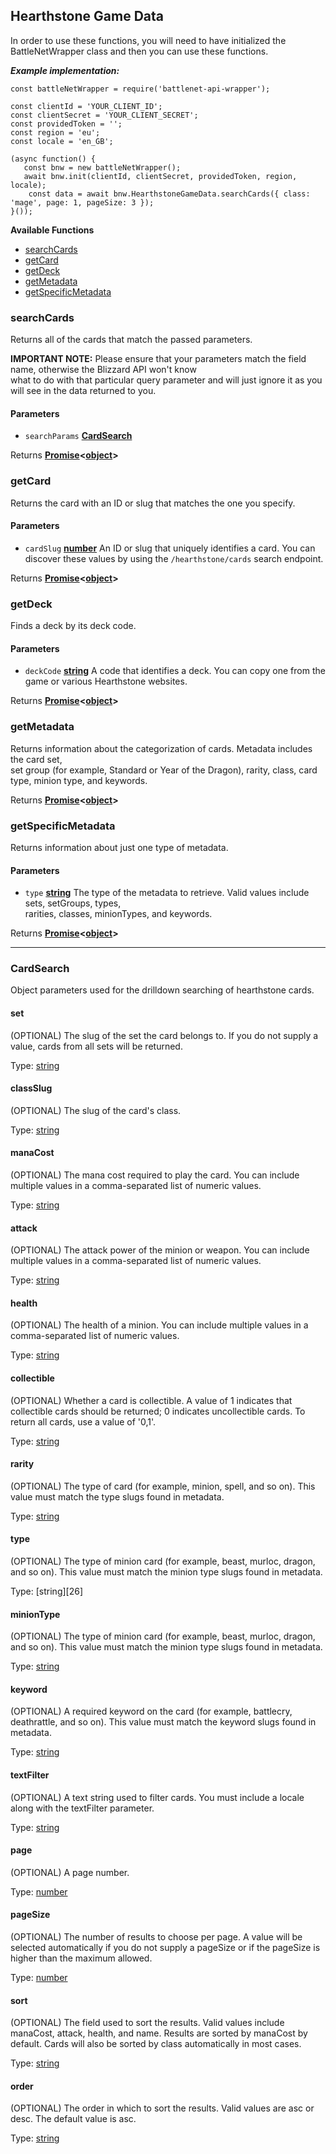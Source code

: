 
## Hearthstone Game Data  
  In order to use these functions, you will need to have initialized the BattleNetWrapper class and then you can use these functions.    
    
***Example implementation:*** 

```
const battleNetWrapper = require('battlenet-api-wrapper');  
  
const clientId = 'YOUR_CLIENT_ID';  
const clientSecret = 'YOUR_CLIENT_SECRET';  
const providedToken = '';
const region = 'eu';
const locale = 'en_GB';
  
(async function() {  
   const bnw = new battleNetWrapper();  
   await bnw.init(clientId, clientSecret, providedToken, region, locale);
    const data = await bnw.HearthstoneGameData.searchCards({ class: 'mage', page: 1, pageSize: 3 }); 
}()); 
```   
  
**Available Functions**   

- [searchCards][36]
- [getCard][37] 
- [getDeck][39] 
- [getMetadata][41] 
- [getSpecificMetadata][42]  

### searchCards  
  
Returns all of the cards that match the passed parameters.  
  
**IMPORTANT NOTE:** Please ensure that your parameters match the field name, otherwise the Blizzard API won't know  
what to do with that particular query parameter and will just ignore it as you will see in the data returned to you.  
  
#### Parameters  
  
- `searchParams` **[CardSearch][28]**   

Returns **[Promise][310]&lt;[object][311]>**     
### getCard    
 Returns the card with an ID or slug that matches the one you specify.    
    
#### Parameters    
 - `cardSlug` **[number][312]** An ID or slug that uniquely identifies a card. You can discover these values by using the `/hearthstone/cards` search endpoint.    
    
Returns **[Promise][310]&lt;[object][311]>**     
 ### getDeck    
 Finds a deck by its deck code.    
    
#### Parameters    
 - `deckCode` **[string][313]** A code that identifies a deck. You can copy one from the game or various Hearthstone websites.    
    
Returns **[Promise][310]&lt;[object][311]>**     
 ### getMetadata    
 Returns information about the categorization of cards. Metadata includes the card set,    
set group (for example, Standard or Year of the Dragon), rarity, class, card type, minion type, and keywords.    
    
Returns **[Promise][310]&lt;[object][311]>**     
 ### getSpecificMetadata    
 Returns information about just one type of metadata.    
    
#### Parameters    
 - `type` **[string][313]** The type of the metadata to retrieve. Valid values include sets, setGroups, types,    
    rarities, classes, minionTypes, and keywords.    
    
Returns **[Promise][310]&lt;[object][311]>**  
  
________________________________  
  
### CardSearch  
  
Object parameters used for the drilldown searching of hearthstone cards.  
  
#### set  
  
(OPTIONAL) The slug of the set the card belongs to. If you do not supply a value, cards from all sets will be returned.  
  
Type: [string][313]  
  
#### classSlug  
  
(OPTIONAL) The slug of the card's class.  
  
Type: [string][313]  
  
#### manaCost  
  
(OPTIONAL) The mana cost required to play the card. You can include multiple values in a comma-separated list of numeric values.  
  
Type: [string][313]  
  
#### attack  
  
(OPTIONAL) The attack power of the minion or weapon. You can include multiple values in a comma-separated list of numeric values.  
  
Type: [string][313]  
  
#### health  
  
(OPTIONAL) The health of a minion. You can include multiple values in a comma-separated list of numeric values.  
  
Type: [string][313]  
  
#### collectible  
  
(OPTIONAL) Whether a card is collectible. A value of 1 indicates that collectible cards should be returned; 0 indicates uncollectible cards. To return all cards, use a value of '0,1'.  
  
Type: [string][313]  
  
#### rarity  
  
(OPTIONAL) The type of card (for example, minion, spell, and so on). This value must match the type slugs found in metadata.  
  
Type: [string][313]  
  
#### type  
  
(OPTIONAL) The type of minion card (for example, beast, murloc, dragon, and so on). This value must match the minion type slugs found in metadata.  
  
Type: [string][26]  
  
#### minionType  
  
(OPTIONAL) The type of minion card (for example, beast, murloc, dragon, and so on). This value must match the minion type slugs found in metadata.  
  
Type: [string][313]  
  
#### keyword  
  
(OPTIONAL) A required keyword on the card (for example, battlecry, deathrattle, and so on). This value must match the keyword slugs found in metadata.  
  
Type: [string][313]  
  
#### textFilter  
  
(OPTIONAL) A text string used to filter cards. You must include a locale along with the textFilter parameter.  
  
Type: [string][313]  
  
#### page  
  
(OPTIONAL) A page number.  
  
Type: [number][312]  
  
#### pageSize  
  
(OPTIONAL) The number of results to choose per page. A value will be selected automatically if you do not supply a pageSize or if the pageSize is higher than the maximum allowed.  
  
Type: [number][312]  
  
#### sort  
  
(OPTIONAL) The field used to sort the results. Valid values include manaCost, attack, health, and name. Results are sorted by manaCost by default. Cards will also be sorted by class automatically in most cases.  
  
Type: [string][313]  
  
#### order  
  
(OPTIONAL) The order in which to sort the results. Valid values are asc or desc. The default value is asc.  
  
Type: [string][313]   
  
[28]: #CardSearch  
  
[36]: #searchcards  
  [37]: #getcard    
 [39]: #getdeck    
 [41]: #getmetadata    
 [42]: #getspecificmetadata   
[310]: https://developer.mozilla.org/docs/Web/JavaScript/Reference/Global_Objects/Promise    
 [311]: https://developer.mozilla.org/docs/Web/JavaScript/Reference/Global_Objects/Object    
 [312]: https://developer.mozilla.org/docs/Web/JavaScript/Reference/Global_Objects/Number    
 [313]: https://developer.mozilla.org/docs/Web/JavaScript/Reference/Global_Objects/String